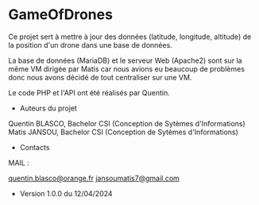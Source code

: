# GameOfDrones

Ce projet sert à mettre à jour des données (latitude, longitude, altitude) de la position d'un drone dans une base de données.

La base de données (MariaDB) et le serveur Web (Apache2) sont sur la même VM dirigée par Matis car nous avions eu beaucoup de problèmes donc nous avons décidé de tout centraliser sur une VM.

Le code PHP et l'API ont été réalisés par Quentin.

* Auteurs du projet

Quentin BLASCO, Bachelor CSI (Conception de Sytèmes d'Informations)
Matis JANSOU, Bachelor CSI (Conception de Sytèmes d'Informations)

* Contacts

MAIL :

quentin.blasco@orange.fr
jansoumatis7@gmail.com

* Version 1.0.0 du 12/04/2024